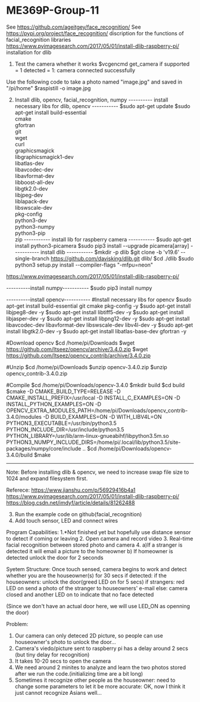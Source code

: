 # ME369P-Group-11

See https://github.com/ageitgey/face_recognition/
See https://pypi.org/project/face_recognition/    discription for the functions of facial_recognition libraries
https://www.pyimagesearch.com/2017/05/01/install-dlib-raspberry-pi/   installation for dlib

1. Test the camera whether it works
$vcgencmd get_camera
if supported = 1 detected = 1: camera connected successfully

Use the following code to take a photo named "image.jpg" and saved in "/pi/home"
$raspistill -o image.jpg

2. Install dlib, opencv, facial_recognition, numpy
---------- install necessary libs for dlib, opencv ----------- 
   $sudo apt-get update
   $sudo apt-get install build-essential \
    cmake \
    gfortran \
    git \
    wget \
    curl \
    graphicsmagick \
    libgraphicsmagick1-dev \
    libatlas-dev \
    libavcodec-dev \
    libavformat-dev \
    libboost-all-dev \
    libgtk2.0-dev \
    libjpeg-dev \
    liblapack-dev \
    libswscale-dev \
    pkg-config \
    python3-dev \
    python3-numpy \
    python3-pip \
    zip
----------- install lib for raspberry camera ----------- 
   $sudo apt-get install python3-picamera
   $sudo pip3 install --upgrade picamera[array]
----------- install dlib ----------- 
   $mkdir -p dlib
   $git clone -b 'v19.6' --single-branch https://github.com/davisking/dlib.git dlib/
   $cd ./dlib
   $sudo python3 setup.py install --compiler-flags "-mfpu=neon"

https://www.pyimagesearch.com/2017/05/01/install-dlib-raspberry-pi/

----------install numpy----------- 
$sudo pip3 install numpy

----------install opencv----------- 
#Install necessary libs for opencv
   $sudo apt-get install build-essential git cmake pkg-config -y
   $sudo apt-get install libjpeg8-dev -y
   $sudo apt-get install libtiff5-dev -y
   $sudo apt-get install libjasper-dev -y
   $sudo apt-get install libpng12-dev -y
   $sudo apt-get install libavcodec-dev libavformat-dev libswscale-dev libv4l-dev -y
   $sudo apt-get install libgtk2.0-dev -y
   $sudo apt-get install libatlas-base-dev gfortran -y

#Download opencv
   $cd /home/pi/Downloads
   $wget https://github.com/Itseez/opencv/archive/3.4.0.zip
   $wget https://github.com/Itseez/opencv_contrib/archive/3.4.0.zip

#Unzip 
   $cd /home/pi/Downloads
   $unzip opencv-3.4.0.zip
   $unzip opencv_contrib-3.4.0.zip

#Compile
   $cd /home/pi/Downloads/opencv-3.4.0
   $mkdir build
   $cd build
   $cmake -D CMAKE_BUILD_TYPE=RELEASE -D CMAKE_INSTALL_PREFIX=/usr/local -D INSTALL_C_EXAMPLES=ON -D INSTALL_PYTHON_EXAMPLES=ON -D OPENCV_EXTRA_MODULES_PATH=/home/pi/Downloads/opencv_contrib-3.4.0/modules -D BUILD_EXAMPLES=ON -D WITH_LIBV4L=ON PYTHON3_EXECUTABLE=/usr/bin/python3.5 PYTHON_INCLUDE_DIR=/usr/include/python3.5 PYTHON_LIBRARY=/usr/lib/arm-linux-gnueabihf/libpython3.5m.so PYTHON3_NUMPY_INCLUDE_DIRS=/home/pi/.local/lib/python3.5/site-packages/numpy/core/include ..
   $cd /home/pi/Downloads/opencv-3.4.0/build
   $make
   
---------------------- 
Note: Before installing dlib & opencv, we need to increase swap file size to 1024 and expand filesystem first.

Referece: 
https://www.jianshu.com/p/56929416b4a1
https://www.pyimagesearch.com/2017/05/01/install-dlib-raspberry-pi/
https://blog.csdn.net/imdyf/article/details/81262488

3. Run the example code on github(facial_recognition)
4. Add touch sensor, LED and connect wires

Program Capabilities:
1.*Not finished yet but hopefully use distance sensor to detect if coming or leaving
2. Open camera and record video
3. Real-time facial recognition between stored photo and camera
4. a)If a stranger is detected it will email a picture to the homeowner
   b) If homeowner is detected unlock the door for 2 seconds
   
Syetem Structure:
Once touch sensed, camera begins to work and detect whether you are the houseowner(s) for 30 secs
if detected:
   if the houseowners:
      unlock the door(greed LED on for 5 secs)
   if strangers: 
      red LED on
      send a photo of the stranger to houseowners' e-mail
else: 
   camera closed and another LED on to indicate that no face detected

(Since we don't have an actual door here, we will use LED_ON as openning the door)

Problem:
1. Our camera can only deteced 2D picture, so people can use houseowner's photo to unlock the door...
2. Camera's viedo/picture sent to raspberry pi has a delay around 2 secs (but tiny delay for recognition)
3. It takes 10-20 secs to open the camera
4. We need around 2 minites to analyze and learn the two photos stored after we run the code.(initializing time are a bit long)
5. Sometimes it recognize other people as the houseowner: need to change some parameters to let it be more accurate: OK, now I think it just cannot recognize Asians well...
